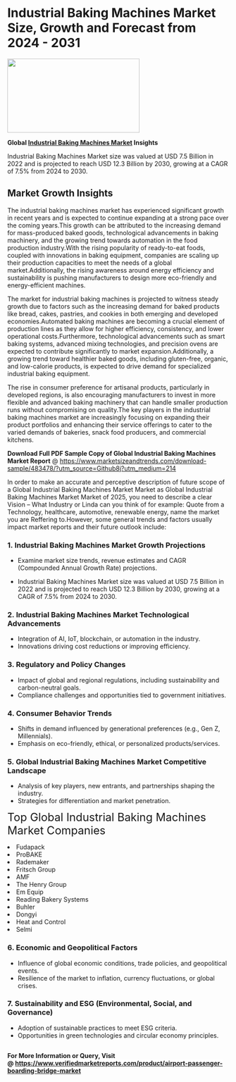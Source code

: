 <H1>Industrial Baking Machines Market Size, Growth and Forecast from 2024 - 2031</H1><img class="aligncenter size-medium wp-image-584254" src="https://thirdeyenews.in/wp-content/uploads/2024/09/Global-Market-Research-300x168.jpeg" alt="" width="300" height="168" /><p><strong>Global&nbsp;<a href="https://www.marketsizeandtrends.com/download-sample/483478/?utm_source=Github8j?utm_medium=214">Industrial Baking Machines Market</a> Insights</strong></p><p>Industrial Baking Machines Market size was valued at USD 7.5 Billion in 2022 and is projected to reach USD 12.3 Billion by 2030, growing at a CAGR of 7.5% from 2024 to 2030.</p><p><h2>Market Growth Insights</h2> <p>The industrial baking machines market has experienced significant growth in recent years and is expected to continue expanding at a strong pace over the coming years.This growth can be attributed to the increasing demand for mass-produced baked goods, technological advancements in baking machinery, and the growing trend towards automation in the food production industry.With the rising popularity of ready-to-eat foods, coupled with innovations in baking equipment, companies are scaling up their production capacities to meet the needs of a global market.Additionally, the rising awareness around energy efficiency and sustainability is pushing manufacturers to design more eco-friendly and energy-efficient machines.</p> <p>The market for industrial baking machines is projected to witness steady growth due to factors such as the increasing demand for baked products like bread, cakes, pastries, and cookies in both emerging and developed economies.Automated baking machines are becoming a crucial element of production lines as they allow for higher efficiency, consistency, and lower operational costs.Furthermore, technological advancements such as smart baking systems, advanced mixing technologies, and precision ovens are expected to contribute significantly to market expansion.Additionally, a growing trend toward healthier baked goods, including gluten-free, organic, and low-calorie products, is expected to drive demand for specialized industrial baking equipment.</p> <p>The rise in consumer preference for artisanal products, particularly in developed regions, is also encouraging manufacturers to invest in more flexible and advanced baking machinery that can handle smaller production runs without compromising on quality.The key players in the industrial baking machines market are increasingly focusing on expanding their product portfolios and enhancing their service offerings to cater to the varied demands of bakeries, snack food producers, and commercial kitchens.</p> <p><span class=""><strong>Download Full PDF Sample Copy of Global Industrial Baking Machines Market Report</strong> @ <a href="https://www.marketsizeandtrends.com/download-sample/483478/?utm_source=Github8j?utm_medium=214" target="_blank">https://www.marketsizeandtrends.com/download-sample/483478/?utm_source=Github8j?utm_medium=214</a></span></p><p>In order to make an accurate and perceptive description of future scope of a Global&nbsp;Industrial Baking Machines Market Market as Global&nbsp;Industrial Baking Machines Market Market of 2025, you need to describe a clear Vision &ndash; What Industry or Linda can you think of for example: Quote from a Technology, healthcare, automotive, renewable energy, name the market you are Reffering to.However, some general trends and factors usually impact market reports and their future outlook include:</p><h3>1.&nbsp;<strong>Industrial Baking Machines Market Growth Projections</strong></h3><ul><li>Examine market size trends, revenue estimates and CAGR (Compounded Annual Growth Rate) projections.</li><li><p>Industrial Baking Machines Market size was valued at USD 7.5 Billion in 2022 and is projected to reach USD 12.3 Billion by 2030, growing at a CAGR of 7.5% from 2024 to 2030.</p></li></ul><h3>2.&nbsp;<strong>Industrial Baking Machines Market Technological Advancements</strong></h3><ul><li>Integration of AI, IoT, blockchain, or automation in the industry.</li><li>Innovations driving cost reductions or improving efficiency.</li></ul><h3>3.&nbsp;<strong>Regulatory and Policy Changes</strong></h3><ul><li>Impact of global and regional regulations, including sustainability and carbon-neutral goals.</li><li>Compliance challenges and opportunities tied to government initiatives.</li></ul><h3>4.&nbsp;<strong>Consumer Behavior Trends</strong></h3><ul><li>Shifts in demand influenced by generational preferences (e.g., Gen Z, Millennials).</li><li>Emphasis on eco-friendly, ethical, or personalized products/services.</li></ul><h3>5.&nbsp;<strong>Global Industrial Baking Machines Market Competitive Landscape</strong></h3><ul><li>Analysis of key players, new entrants, and partnerships shaping the industry.</li><li>Strategies for differentiation and market penetration.</li></ul><p data-pm-slice="1 1 []"><span style="color: inherit; font-family: inherit; font-size: 25px;">Top Global Industrial Baking Machines Market Companies</span></p><div class="" data-test-id=""><p><li>Fudapack</li><li> ProBAKE</li><li> Rademaker</li><li> Fritsch Group</li><li> AMF</li><li> The Henry Group</li><li> Em Equip</li><li> Reading Bakery Systems</li><li> Buhler</li><li> Dongyi</li><li> Heat and Control</li><li> Selmi</li></p></div><h3>6.&nbsp;<strong>Economic and Geopolitical Factors</strong></h3><ul><li>Influence of global economic conditions, trade policies, and geopolitical events.</li><li>Resilience of the market to inflation, currency fluctuations, or global crises.</li></ul><h3>7.&nbsp;<strong>Sustainability and ESG (Environmental, Social, and Governance)</strong></h3><ul><li>Adoption of sustainable practices to meet ESG criteria.</li><li>Opportunities in green technologies and circular economy principles.</li></ul><h2><strong style="font-size: 14px;">For More Information or Query, Visit @&nbsp;</strong><a style="background-color: #ffffff; font-size: 14px;" href="https://www.marketsizeandtrends.com/report/industrial-baking-machines-market/" target="_blank">https://www.verifiedmarketreports.com/product/airport-passenger-boarding-bridge-market</a></h2>